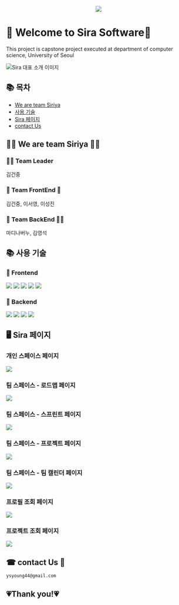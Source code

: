 <div align=center> 
    <img src="https://raw.githubusercontent.com/Uos-Siriya/Sira/main/Sira1.png">
</div>

# 👋 Welcome to Sira Software👋

<p>
    This project is capstone project executed at department of computer science, University of Seoul
</p>

<img alt="Sira 대표 소개 이미지" src="https://raw.githubusercontent.com/Uos-Siriya/Sira/main/Sira.png">

## 📚 목차
* [We are team Siriya](#%EF%B8%8F-we-are-team-siriya-%EF%B8%8F)
* [사용 기술](#-사용-기술)
* [Sira 페이지](#%EF%B8%8F-sira-페이지)
* [contact Us](#-contact-us-) 

## 🤷‍♀️ We are team Siriya 🤷‍♂️

### 🏋🏽 Team Leader
김건중

### 🧌 Team FrontEnd 🧌
김건중, 이서영, 이성진

### 🦹 Team BackEnd 🦹‍♀️
마디나버누, 김영석

## 📚 사용 기술

### 🥕 Frontend
<div>
    <img src="https://img.shields.io/badge/react-61DAFB?style=for-the-badge&logo=react&logoColor=black">
    <img src="https://img.shields.io/badge/styledcomponents-DB7093?style=for-the-badge&logo=styledcomponents&logoColor=white">
    <img src="https://img.shields.io/badge/redux-764ABC?style=for-the-badge&logo=redux&logoColor=white">
    <img src="https://img.shields.io/badge/reduxsaga-999999?style=for-the-badge&logo=reduxsaga&logoColor=white">
    <img src="https://img.shields.io/badge/javascript-F7DF1E?style=for-the-badge&logo=javascript&logoColor=black">
</div>

### 📌 Backend
<div>
    <img src="https://img.shields.io/badge/django-092E20?style=for-the-badge&logo=django&logoColor=white">
    <img src="https://img.shields.io/badge/mysql-4479A1?style=for-the-badge&logo=mysql&logoColor=white">
    <img src="https://img.shields.io/badge/amazonaws-232F3E?style=for-the-badge&logo=amazonaws&logoColor=white">
    <img src="https://img.shields.io/badge/python-3776AB?style=for-the-badge&logo=python&logoColor=white">
</div>

## 🖥️ Sira 페이지

### 개인 스페이스 페이지
<img src="https://raw.githubusercontent.com/Uos-Siriya/Sira/main/%ED%8E%98%EC%9D%B4%EC%A7%80/%E1%84%80%E1%85%A2%E1%84%8B%E1%85%B5%E1%86%AB%20%E1%84%89%E1%85%B3%E1%84%91%E1%85%A6%E1%84%8B%E1%85%B5%E1%84%89%E1%85%B3.png">

### 팀 스페이스 - 로드맵 페이지
<img src="https://raw.githubusercontent.com/Uos-Siriya/Sira/main/%ED%8E%98%EC%9D%B4%EC%A7%80/%E1%84%85%E1%85%A9%E1%84%83%E1%85%B3%E1%84%86%E1%85%A2%E1%86%B8%20%E1%84%91%E1%85%A6%E1%84%8B%E1%85%B5%E1%84%8C%E1%85%B5.png">

### 팀 스페이스 - 스프린트 페이지
<img src="https://raw.githubusercontent.com/Uos-Siriya/Sira/main/%ED%8E%98%EC%9D%B4%EC%A7%80/%E1%84%89%E1%85%B3%E1%84%91%E1%85%B3%E1%84%85%E1%85%B5%E1%86%AB%E1%84%90%E1%85%B3%20%E1%84%91%E1%85%A6%E1%84%8B%E1%85%B5%E1%84%8C%E1%85%B5.png">

### 팀 스페이스 - 프로젝트 페이지
<img src="https://raw.githubusercontent.com/Uos-Siriya/Sira/main/%ED%8E%98%EC%9D%B4%EC%A7%80/%E1%84%91%E1%85%B3%E1%84%85%E1%85%A9%E1%84%8C%E1%85%A6%E1%86%A8%E1%84%90%E1%85%B3%20%E1%84%91%E1%85%A6%E1%84%8B%E1%85%B5%E1%84%8C%E1%85%B5.png">

### 팀 스페이스 - 팀 캘린더 페이지
<img src="https://raw.githubusercontent.com/Uos-Siriya/Sira/main/%ED%8E%98%EC%9D%B4%EC%A7%80/%E1%84%90%E1%85%B5%E1%86%B7%20%E1%84%8F%E1%85%A2%E1%86%AF%E1%84%85%E1%85%B5%E1%86%AB%E1%84%83%E1%85%A5.png">

### 프로필 조회 페이지
<img src="https://raw.githubusercontent.com/Uos-Siriya/Sira/main/%ED%8E%98%EC%9D%B4%EC%A7%80/%E1%84%91%E1%85%B3%E1%84%85%E1%85%A9%E1%84%91%E1%85%B5%E1%86%AF%20%E1%84%8C%E1%85%A9%E1%84%92%E1%85%AC.png">

### 프로젝트 조회 페이지
<img src="https://raw.githubusercontent.com/Uos-Siriya/Sira/main/%ED%8E%98%EC%9D%B4%EC%A7%80/%E1%84%91%E1%85%B3%E1%84%85%E1%85%A9%E1%84%8C%E1%85%A6%E1%86%A8%E1%84%90%E1%85%B3%20%E1%84%8C%E1%85%A9%E1%84%92%E1%85%AC.png">

## ☎ contact Us 📧
    ysyoung44@gmail.com


## 💗Thank you!💗
